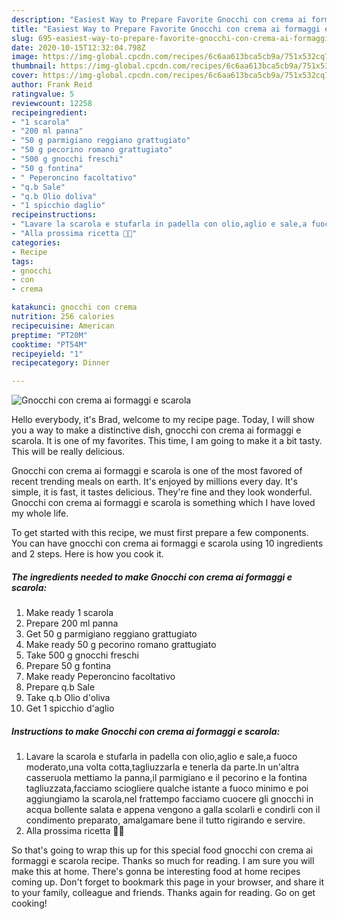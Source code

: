 ```yaml
---
description: "Easiest Way to Prepare Favorite Gnocchi con crema ai formaggi e scarola"
title: "Easiest Way to Prepare Favorite Gnocchi con crema ai formaggi e scarola"
slug: 695-easiest-way-to-prepare-favorite-gnocchi-con-crema-ai-formaggi-e-scarola
date: 2020-10-15T12:32:04.798Z
image: https://img-global.cpcdn.com/recipes/6c6aa613bca5cb9a/751x532cq70/gnocchi-con-crema-ai-formaggi-e-scarola-recipe-main-photo.jpg
thumbnail: https://img-global.cpcdn.com/recipes/6c6aa613bca5cb9a/751x532cq70/gnocchi-con-crema-ai-formaggi-e-scarola-recipe-main-photo.jpg
cover: https://img-global.cpcdn.com/recipes/6c6aa613bca5cb9a/751x532cq70/gnocchi-con-crema-ai-formaggi-e-scarola-recipe-main-photo.jpg
author: Frank Reid
ratingvalue: 5
reviewcount: 12258
recipeingredient:
- "1 scarola"
- "200 ml panna"
- "50 g parmigiano reggiano grattugiato"
- "50 g pecorino romano grattugiato"
- "500 g gnocchi freschi"
- "50 g fontina"
- " Peperoncino facoltativo"
- "q.b Sale"
- "q.b Olio doliva"
- "1 spicchio daglio"
recipeinstructions:
- "Lavare la scarola e stufarla in padella con olio,aglio e sale,a fuoco moderato,una volta cotta,tagliuzzarla e tenerla da parte.In un&#39;altra casseruola mettiamo la panna,il parmigiano e il pecorino e la fontina tagliuzzata,facciamo sciogliere qualche istante a fuoco minimo e poi aggiungiamo la scarola,nel frattempo facciamo cuocere gli gnocchi in acqua bollente salata e appena vengono a galla scolarli e condirli con il condimento preparato, amalgamare bene il tutto rigirando e servire."
- "Alla prossima ricetta 👩‍🍳"
categories:
- Recipe
tags:
- gnocchi
- con
- crema

katakunci: gnocchi con crema 
nutrition: 256 calories
recipecuisine: American
preptime: "PT20M"
cooktime: "PT54M"
recipeyield: "1"
recipecategory: Dinner

---
```



![Gnocchi con crema ai formaggi e scarola](https://img-global.cpcdn.com/recipes/6c6aa613bca5cb9a/751x532cq70/gnocchi-con-crema-ai-formaggi-e-scarola-recipe-main-photo.jpg)

Hello everybody, it's Brad, welcome to my recipe page. Today, I will show you a way to make a distinctive dish, gnocchi con crema ai formaggi e scarola. It is one of my favorites. This time, I am going to make it a bit tasty. This will be really delicious.

Gnocchi con crema ai formaggi e scarola is one of the most favored of recent trending meals on earth. It's enjoyed by millions every day. It's simple, it is fast, it tastes delicious. They're fine and they look wonderful. Gnocchi con crema ai formaggi e scarola is something which I have loved my whole life.




To get started with this recipe, we must first prepare a few components. You can have gnocchi con crema ai formaggi e scarola using 10 ingredients and 2 steps. Here is how you cook it.

<!--inarticleads1-->

##### The ingredients needed to make Gnocchi con crema ai formaggi e scarola:

1. Make ready 1 scarola
1. Prepare 200 ml panna
1. Get 50 g parmigiano reggiano grattugiato
1. Make ready 50 g pecorino romano grattugiato
1. Take 500 g gnocchi freschi
1. Prepare 50 g fontina
1. Make ready  Peperoncino facoltativo
1. Prepare q.b Sale
1. Take q.b Olio d&#39;oliva
1. Get 1 spicchio d&#39;aglio




<!--inarticleads2-->

##### Instructions to make Gnocchi con crema ai formaggi e scarola:

1. Lavare la scarola e stufarla in padella con olio,aglio e sale,a fuoco moderato,una volta cotta,tagliuzzarla e tenerla da parte.In un&#39;altra casseruola mettiamo la panna,il parmigiano e il pecorino e la fontina tagliuzzata,facciamo sciogliere qualche istante a fuoco minimo e poi aggiungiamo la scarola,nel frattempo facciamo cuocere gli gnocchi in acqua bollente salata e appena vengono a galla scolarli e condirli con il condimento preparato, amalgamare bene il tutto rigirando e servire.
1. Alla prossima ricetta 👩‍🍳




So that's going to wrap this up for this special food gnocchi con crema ai formaggi e scarola recipe. Thanks so much for reading. I am sure you will make this at home. There's gonna be interesting food at home recipes coming up. Don't forget to bookmark this page in your browser, and share it to your family, colleague and friends. Thanks again for reading. Go on get cooking!
